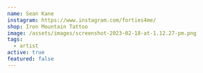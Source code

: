 ```yaml
---
name: Sean Kane
instagram: https://www.instagram.com/forties4me/
shop: Iron Mountain Tattoo
image: /assets/images/screenshot-2023-02-18-at-1.12.27-pm.png
tags:
  - artist
active: true
featured: false
---
```

